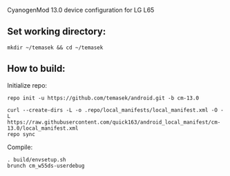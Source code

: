 CyanogenMod 13.0 device configuration for LG L65

Set working directory:
-------------

    mkdir ~/temasek && cd ~/temasek

How to build:
-------------

Initialize repo:

    repo init -u https://github.com/temasek/android.git -b cm-13.0

    curl --create-dirs -L -o .repo/local_manifests/local_manifest.xml -O -L https://raw.githubusercontent.com/quick163/android_local_manifest/cm-13.0/local_manifest.xml
    repo sync

Compile:

    . build/envsetup.sh
    brunch cm_w55ds-userdebug
